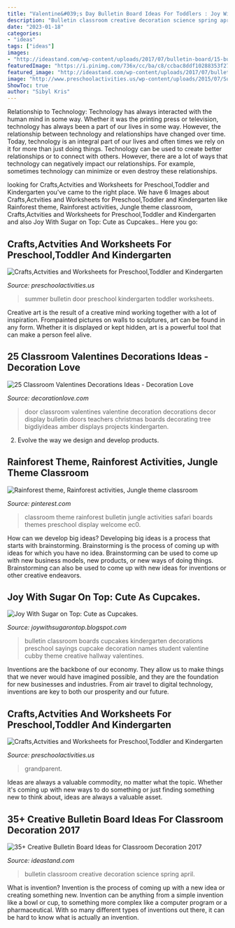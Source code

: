 ```yaml
---
title: "Valentine&#039;s Day Bulletin Board Ideas For Toddlers : Joy With Sugar On Top: Cute As Cupcakes."
description: "Bulletin classroom creative decoration science spring april"
date: "2023-01-18"
categories:
- "ideas"
tags: ["ideas"]
images:
- "http://ideastand.com/wp-content/uploads/2017/07/bulletin-board/15-bulletin-board-ideas-for-classroom.jpg"
featuredImage: "https://i.pinimg.com/736x/cc/ba/c8/ccbac8ddf10288353f27067720b02fa4--rainforest-classroom-rainforest-theme.jpg"
featured_image: "http://ideastand.com/wp-content/uploads/2017/07/bulletin-board/15-bulletin-board-ideas-for-classroom.jpg"
image: "http://www.preschoolactivities.us/wp-content/uploads/2015/07/Summer-bulletin-board-door.jpg"
ShowToc: true
author: "Sibyl Kris"
---
```



Relationship to Technology:
Technology has always interacted with the human mind in some way. Whether it was the printing press or television, technology has always been a part of our lives in some way. However, the relationship between technology and relationships have changed over time. 
Today, technology is an integral part of our lives and often times we rely on it for more than just doing things. Technology can be used to create better relationships or to connect with others. However, there are a lot of ways that technology can negatively impact our relationships. For example, sometimes technology can minimize or even destroy these relationships.

	

		
looking for Crafts,Actvities and Worksheets for Preschool,Toddler and Kindergarten you've came to the right place. We have 6 Images about Crafts,Actvities and Worksheets for Preschool,Toddler and Kindergarten like Rainforest theme, Rainforest activities, Jungle theme classroom, Crafts,Actvities and Worksheets for Preschool,Toddler and Kindergarten and also Joy With Sugar on Top: Cute as Cupcakes.. Here you go:
		
    
## Crafts,Actvities And Worksheets For Preschool,Toddler And Kindergarten

<img loading=lazy src="http://www.preschoolactivities.us/wp-content/uploads/2015/07/Summer-bulletin-board-door.jpg" onerror="this.onerror=null;this.src='https://tse4.mm.bing.net/th?id=OIP.TA3IR59rxl37agStgbLBJwHaJ3&amp;pid=15.1';" alt="Crafts,Actvities and Worksheets for Preschool,Toddler and Kindergarten">

_Source: preschoolactivities.us_

>summer bulletin door preschool kindergarten toddler worksheets. 

	

Creative art is the result of a creative mind working together with a lot of inspiration. Frompainted pictures on walls to sculptures, art can be found in any form. Whether it is displayed or kept hidden, art is a powerful tool that can make a person feel alive.

    
## 25 Classroom Valentines Decorations Ideas - Decoration Love

<img loading=lazy src="http://www.decorationlove.com/wp-content/uploads/2016/11/Great-Valentine-Classroom-Door-Decoration-Ideas-1.jpg" onerror="this.onerror=null;this.src='https://tse2.mm.bing.net/th?id=OIP.kzIEYqbLAshRL0sZTEpZJgHaJ4&amp;pid=15.1';" alt="25 Classroom Valentines Decorations Ideas - Decoration Love">

_Source: decorationlove.com_

>door classroom valentines valentine decoration decorations decor display bulletin doors teachers christmas boards decorating tree bigdiyideas amber displays projects kindergarten. 

	

2. Evolve the way we design and develop products.

    
## Rainforest Theme, Rainforest Activities, Jungle Theme Classroom

<img loading=lazy src="https://i.pinimg.com/736x/cc/ba/c8/ccbac8ddf10288353f27067720b02fa4--rainforest-classroom-rainforest-theme.jpg" onerror="this.onerror=null;this.src='https://tse1.mm.bing.net/th?id=OIP.GyzWg_j0BcjJDBE9XE8hegHaJ3&amp;pid=15.1';" alt="Rainforest theme, Rainforest activities, Jungle theme classroom">

_Source: pinterest.com_

>classroom theme rainforest bulletin jungle activities safari boards themes preschool display welcome ec0. 

	

How can we develop big ideas?
Developing big ideas is a process that starts with brainstorming. Brainstorming is the process of coming up with ideas for which you have no idea. Brainstorming can be used to come up with new business models, new products, or new ways of doing things. Brainstorming can also be used to come up with new ideas for inventions or other creative endeavors.

    
## Joy With Sugar On Top: Cute As Cupcakes.

<img loading=lazy src="http://3.bp.blogspot.com/_EOfq3E4RQkE/TT47xpuniJI/AAAAAAAAAGk/4M96AKD-R44/s1600/IMG_1372.jpg" onerror="this.onerror=null;this.src='https://tse3.mm.bing.net/th?id=OIP._7rRQiUKIv1Nr2z-726YcQHaFj&amp;pid=15.1';" alt="Joy With Sugar on Top: Cute as Cupcakes.">

_Source: joywithsugarontop.blogspot.com_

>bulletin classroom boards cupcakes kindergarten decorations preschool sayings cupcake decoration names student valentine cubby theme creative hallway valentines. 

	

Inventions are the backbone of our economy. They allow us to make things that we never would have imagined possible, and they are the foundation for new businesses and industries. From air travel to digital technology, inventions are key to both our prosperity and our future.

    
## Crafts,Actvities And Worksheets For Preschool,Toddler And Kindergarten

<img loading=lazy src="https://www.preschoolactivities.us/wp-content/uploads/2015/06/grandparents-day-craft-idea-for-kids-1.jpg" onerror="this.onerror=null;this.src='https://tse1.mm.bing.net/th?id=OIP.Usd4FKjJQpjxSn9-tTjmxwHaFj&amp;pid=15.1';" alt="Crafts,Actvities and Worksheets for Preschool,Toddler and Kindergarten">

_Source: preschoolactivities.us_

>grandparent. 

	

Ideas are always a valuable commodity, no matter what the topic. Whether it's coming up with new ways to do something or just finding something new to think about, ideas are always a valuable asset.

    
## 35+ Creative Bulletin Board Ideas For Classroom Decoration 2017

<img loading=lazy src="http://ideastand.com/wp-content/uploads/2017/07/bulletin-board/15-bulletin-board-ideas-for-classroom.jpg" onerror="this.onerror=null;this.src='https://tse2.mm.bing.net/th?id=OIP.pbK8tQ7U2udN990lSJosPgHaJ4&amp;pid=15.1';" alt="35+ Creative Bulletin Board Ideas for Classroom Decoration 2017">

_Source: ideastand.com_

>bulletin classroom creative decoration science spring april. 

	

What is invention?
Invention is the process of coming up with a new idea or creating something new. Invention can be anything from a simple invention like a bowl or cup, to something more complex like a computer program or a pharmaceutical. With so many different types of inventions out there, it can be hard to know what is actually an invention.

